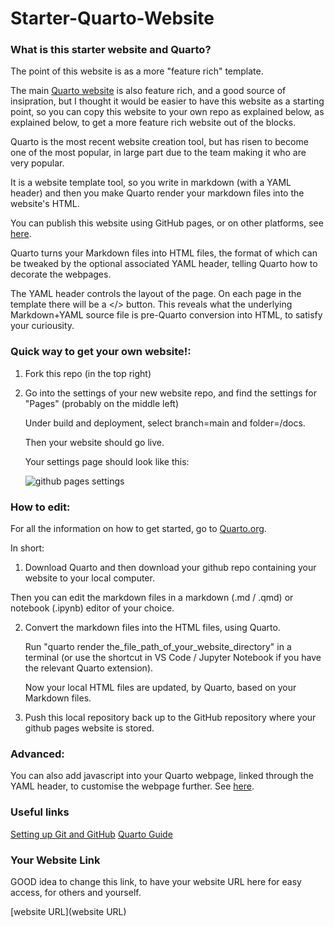# Starter-Quarto-Website

### What is this starter website and Quarto?

The point of this website is as a more "feature rich" template.

The main [Quarto website](https://quarto.org/) is also feature rich, and a good source of insipration, but I thought it would be easier to have this website as a starting point, so you can copy this website to your own repo as explained below, as explained below, to get a more feature rich website out of the blocks.

Quarto is the most recent website creation tool, but has risen to become one of the most popular, in large part due to the team making it who are very popular.

It is a website template tool, so you write in markdown (with a YAML header) and then you make Quarto render your markdown files into the website's HTML.

You can publish this website using GitHub pages, or on other platforms, see [here](https://quarto.org/docs/publishing/index.html).

Quarto turns your Markdown files into HTML files, the format of which can be tweaked by the optional associated YAML header, telling Quarto how to decorate the webpages.

The YAML header controls the layout of the page. On each page in the template there will be a </> button. This reveals what the underlying Markdown+YAML source file is pre-Quarto conversion into HTML, to satisfy your curiousity.

### Quick way to get your own website!:

1. Fork this repo (in the top right)

2. Go into the settings of your new website repo, and find the settings for "Pages" (probably on the middle left)

    Under build and deployment, select branch=main and folder=/docs.

    Then your website should go live.

    Your settings page should look like this:

    ![github pages settings](https://user-images.githubusercontent.com/22969230/213680688-a73472b9-612e-4309-9dcf-c565af6afa09.png)

### How to edit:

For all the information on how to get started, go to [Quarto.org](https://quarto.org/).

In short:

1. Download Quarto and then download your github repo containing your website to your local computer.

  Then you can edit the markdown files in a markdown (.md / .qmd) or notebook (.ipynb) editor of your choice.

2. Convert the markdown files into the HTML files, using Quarto. 

    Run "quarto render the_file_path_of_your_website_directory" in a terminal (or use the shortcut in VS Code / Jupyter Notebook if you have the relevant Quarto extension).

    Now your local HTML files are updated, by Quarto, based on your Markdown files.

3. Push this local repository back up to the GitHub repository where your github pages website is stored. 

### Advanced:

You can also add javascript into your Quarto webpage, linked through the YAML header, to customise the webpage further. See [here](https://quarto.org/docs/reference/formats/html.html#includes).

### Useful links

[Setting up Git and GitHub](https://www.codecademy.com/article/f1-u3-git-setup)
[Quarto Guide](https://quarto.org/)

### Your Website Link

GOOD idea to change this link, to have your website URL here for easy access, for others and yourself.

[website URL](website URL)
